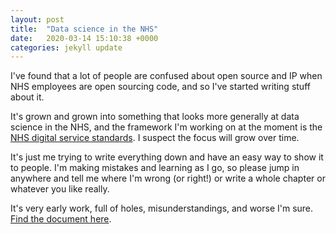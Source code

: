 ```yaml
---
layout: post
title:  "Data science in the NHS"
date:   2020-03-14 15:10:38 +0000
categories: jekyll update
---
```


I've found that a lot of people are confused about open source and IP when NHS employees are open sourcing code, and so I've started writing stuff about it.

It's grown and grown into something that looks more generally at data science in the NHS, and the framework I'm working on at the moment is the [NHS digital service standards](https://service-manual.nhs.uk/service-standard). I suspect the focus will grow over time.

It's just me trying to write everything down and have an easy way to show it to people. I'm making mistakes and learning as I go, so please jump in anywhere and tell me where I'm wrong (or right!) or write a whole chapter or whatever you like really.

It's very early work, full of holes, misunderstandings, and worse I'm sure. [Find the document here](https://chrisbeeley.github.io/data-science-nhs/).
